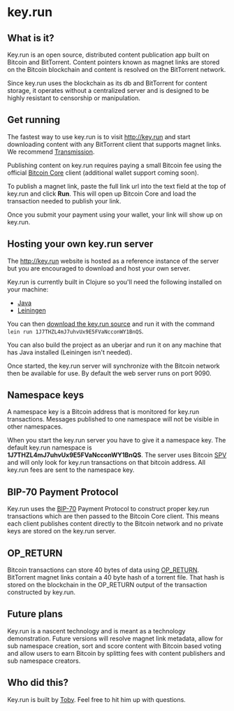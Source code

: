 # key.run

## What is it?

Key.run is an open source, distributed content publication app built on
Bitcoin and BitTorrent. Content pointers known as magnet links are
stored on the Bitcoin blockchain and content is resolved on the
BitTorrent network.

Since key.run uses the blockchain as its db and BitTorrent for content
storage, it operates without a centralized server and is designed to be
highly resistant to censorship or manipulation.

## Get running

The fastest way to use key.run is to visit http://key.run and start
downloading content with any BitTorrent client that supports magnet
links. We recommend [Transmission](http://www.transmissionbt.com).

Publishing content on key.run requires paying a small Bitcoin fee using
the official [Bitcoin Core](https://bitcoin.org/en/download) client
(additional wallet support coming soon).

To publish a magnet link, paste the full link url into the text field at
the top of key.run and click **Run**. This will open up Bitcoin Core and
load the transaction needed to publish your link.

Once you submit your payment using your wallet, your link will show up
on key.run.

## Hosting your own key.run server

The http://key.run website is hosted as a reference instance of the
server but you are encouraged to download and host your own server.

Key.run is currently built in Clojure so you'll need the following
installed on your machine:

* [Java](https://www.java.com/en/download/)
* [Leiningen](http://leiningen.org)

You can then [download the key.run source](https://git.playgrub.com/toby/keyrun)
and run it with the command `lein run 1J7THZL4mJ7uhvUx9E5FVaNcconWY1BnQS`.

You can also build the project as an uberjar and run it on any machine
that has Java installed (Leiningen isn't needed).

Once started, the key.run server will synchronize with the Bitcoin
network then be available for use. By default the web server runs on
port 9090.

## Namespace keys

A namespace key is a Bitcoin address that is monitored for key.run
transactions. Messages published to one namespace will not be visible in
other namespaces.

When you start the key.run server you have to give it a namespace key.
The default key.run namespace is **1J7THZL4mJ7uhvUx9E5FVaNcconWY1BnQS**.
The server uses Bitcoin [SPV](https://bitcoin.org/en/developer-guide#simplified-payment-verification-spv)
and will only look for key.run transactions on that bitcoin address. All
key.run fees are sent to the namespace key.

## BIP-70 Payment Protocol

Key.run uses the [BIP-70](https://github.com/bitcoin/bips/blob/master/bip-0070.mediawiki)
Payment Protocol to construct proper key.run transactions which are then
passed to the Bitcoin Core client. This means each client publishes
content directly to the Bitcoin network and no private keys are stored
on the key.run server.

## OP_RETURN

Bitcoin transactions can store 40 bytes of data using [OP_RETURN](http://bitzuma.com/posts/op-return-and-the-future-of-bitcoin/).
BitTorrent magnet links contain a 40 byte hash of a torrent file. That
hash is stored on the blockchain in the OP_RETURN output of the
transaction constructed by key.run.

## Future plans

Key.run is a nascent technology and is meant as a technology
demonstration. Future versions will resolve magnet link metadata, allow
for sub namespace creation, sort and score content with Bitcoin based
voting and allow users to earn Bitcoin by splitting fees with content
publishers and sub namespace creators.

## Who did this?

Key.run is built by [Toby](http://twitter.com/toby). Feel free to hit
him up with questions.
